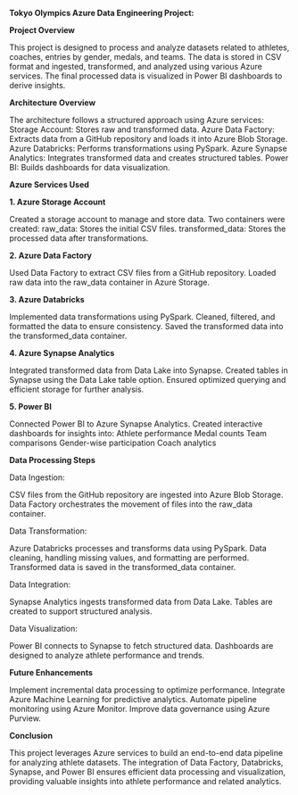 **Tokyo Olympics Azure Data Engineering Project:** 

**Project Overview**

This project is designed to process and analyze datasets related to athletes, coaches, entries by gender, medals, and teams. The data is stored in CSV format and ingested, transformed, and analyzed using various Azure services. The final processed data is visualized in Power BI dashboards to derive insights.

**Architecture Overview**

The architecture follows a structured approach using Azure services:
Storage Account: Stores raw and transformed data.
Azure Data Factory: Extracts data from a GitHub repository and loads it into Azure Blob Storage.
Azure Databricks: Performs transformations using PySpark.
Azure Synapse Analytics: Integrates transformed data and creates structured tables.
Power BI: Builds dashboards for data visualization.

**Azure Services Used**

**1. Azure Storage Account**

Created a storage account to manage and store data.
Two containers were created:
raw_data: Stores the initial CSV files.
transformed_data: Stores the processed data after transformations.

**2. Azure Data Factory**

Used Data Factory to extract CSV files from a GitHub repository.
Loaded raw data into the raw_data container in Azure Storage.

**3. Azure Databricks**

Implemented data transformations using PySpark.
Cleaned, filtered, and formatted the data to ensure consistency.
Saved the transformed data into the transformed_data container.

**4. Azure Synapse Analytics**

Integrated transformed data from Data Lake into Synapse.
Created tables in Synapse using the Data Lake table option.
Ensured optimized querying and efficient storage for further analysis.

**5. Power BI**

Connected Power BI to Azure Synapse Analytics.
Created interactive dashboards for insights into:
Athlete performance
Medal counts
Team comparisons
Gender-wise participation
Coach analytics

**Data Processing Steps**

Data Ingestion:

CSV files from the GitHub repository are ingested into Azure Blob Storage.
Data Factory orchestrates the movement of files into the raw_data container.

Data Transformation:

Azure Databricks processes and transforms data using PySpark.
Data cleaning, handling missing values, and formatting are performed.
Transformed data is saved in the transformed_data container.

Data Integration:

Synapse Analytics ingests transformed data from Data Lake.
Tables are created to support structured analysis.

Data Visualization:

Power BI connects to Synapse to fetch structured data.
Dashboards are designed to analyze athlete performance and trends.

**Future Enhancements**

Implement incremental data processing to optimize performance.
Integrate Azure Machine Learning for predictive analytics.
Automate pipeline monitoring using Azure Monitor.
Improve data governance using Azure Purview.

**Conclusion**

This project leverages Azure services to build an end-to-end data pipeline for analyzing athlete datasets. The integration of Data Factory, Databricks, Synapse, and Power BI ensures efficient data processing and visualization, providing valuable insights into athlete performance and related analytics.

